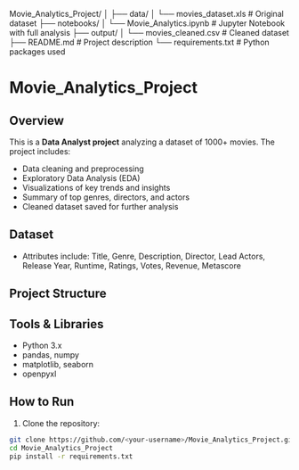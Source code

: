 Movie_Analytics_Project/
│
├── data/
│   └── movies_dataset.xls       # Original dataset
├── notebooks/
│   └── Movie_Analytics.ipynb    # Jupyter Notebook with full analysis
├── output/
│   └── movies_cleaned.csv       # Cleaned dataset
├── README.md                    # Project description
└── requirements.txt             # Python packages used
# Movie_Analytics_Project

## Overview
This is a **Data Analyst project** analyzing a dataset of 1000+ movies. The project includes:

- Data cleaning and preprocessing  
- Exploratory Data Analysis (EDA)  
- Visualizations of key trends and insights  
- Summary of top genres, directors, and actors  
- Cleaned dataset saved for further analysis  

## Dataset
- Attributes include: Title, Genre, Description, Director, Lead Actors, Release Year, Runtime, Ratings, Votes, Revenue, Metascore

## Project Structure

## Tools & Libraries
- Python 3.x  
- pandas, numpy  
- matplotlib, seaborn  
- openpyxl  

## How to Run
1. Clone the repository:
```bash
git clone https://github.com/<your-username>/Movie_Analytics_Project.git
cd Movie_Analytics_Project
pip install -r requirements.txt



